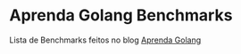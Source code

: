 # Aprenda Golang Benchmarks

Lista de Benchmarks feitos no blog [Aprenda Golang](https://aprendagolang.com.br) 
